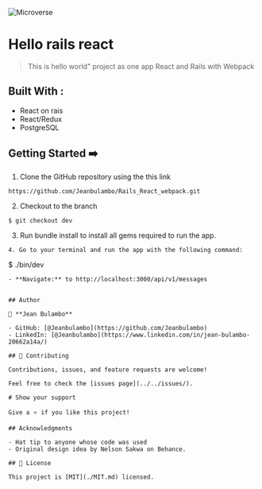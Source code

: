 ![Microverse](https://img.shields.io/badge/-Microverse-%20%236f23ff?style=for-the-badge) 


# Hello rails react

> This is hello world" project as one app React and Rails with Webpack


## Built With :

- React on rais
- React/Redux
- PostgreSQL

## Getting Started ➡️

1. Clone the GitHub repository using the  this link 
```
https://github.com/Jeanbulambo/Rails_React_webpack.git
```
2. Checkout to the branch
```
$ git checkout dev
```
3. Run bundle install to install all gems required to run the app.

``` 
4. Go to your terminal and run the app with the following command:
```
$ ./bin/dev
```
- **Navigate:** to http://localhost:3000/api/v1/messages 


## Author

👤 **Jean Bulambo**

- GitHub: [@Jeanbulambo](https://github.com/Jeanbulambo)
- LinkedIn: [@Jeanbulambo](https://www.linkedin.com/in/jean-bulambo-20662a14a/)
  
## 🤝 Contributing

Contributions, issues, and feature requests are welcome!

Feel free to check the [issues page](../../issues/).

# Show your support

Give a ⭐️ if you like this project!

## Acknowledgments

- Hat tip to anyone whose code was used
- Original design idea by Nelson Sakwa on Behance.

## 📝 License

This project is [MIT](./MIT.md) licensed.
